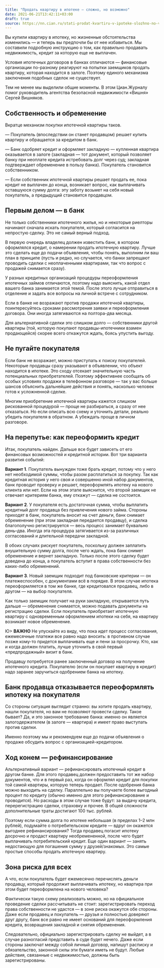 ```yaml
---
title: "Продать квартиру в ипотеке — сложно, но возможно"
date: 2021-06-21T13:42:11+03:00
draft: true
source: https://nn.cian.ru/stati-prodat-kvartiru-v-ipoteke-slozhno-no-vozmozhno-318741/
---
```


Вы купили квартиру в ипотеку, но жизненные обстоятельства изменились — и теперь вы предпочли бы от нее избавиться. Мы составили подробную инструкцию о том, как правильно продавать недвижимость, кредит за которую еще не выплачен.

Условия ипотечных договоров в банках отличаются — финансовые организации по-разному реагируют на попытки заемщиков продать квартиру, которая находится в залоге. Поэтому единого механизма заключения подобных сделок не существует.

Тем не менее мы выделили общие моменты. В этом Циан.Журналу помог руководитель агентства безопасной недвижимости «Вишня» Сергей Вишняков.

## Собственность и обременение

Вкратце механизм покупки ипотечной квартиры таков.

— Покупатель (впоследствии он станет продавцом) решает купить квартиру и обращается за кредитом в банк.

— Банк одобряет кредит и оформляет закладную — купленная квартира оказывается в залоге (закладная — тот документ, который позволяет банку при неоплате кредита истребовать долг через суд; закладная подтверждает обременение в пользу банка). Покупатель становится собственником.

— Если собственник ипотечной квартиры решает продать ее, пока кредит не выплачен до конца, возникает вопрос, как выплачивать оставшуюся сумму долга: эту заботу возьмет на себя новый покупатель, а предыдущий становится продавцом.

## Первым делом — в банк

Не только собственники ипотечного жилья, но и некоторые риелторы начинают сначала искать покупателя, который согласится на непростую сделку. Это не самый верный подход.

В первую очередь владелец должен известить банк, в котором оформлялся кредит, о намерении продать ипотечную квартиру. Лучше это сделать еще до подачи объявления, чтобы понять, выполним ли ваш план в принципе (пусть и редко, но случается, что банки запрещают проводить сделки с неоплаченными квартирами, так что вопрос с продажей снимается сразу).

У разных кредитных организаций процедуры переоформления ипотечных займов отличаются, поэтому надо выяснить, какой отдел вашего банка занимается этой темой. После этого лучше отправиться в отделение и задать все вопросы на личной встрече с сотрудником.

Если в банке не возражают против продажи ипотечной квартиры, поинтересуйтесь сроками рассмотрения заявки и переоформления договора. Они иногда затягиваются на полтора-два месяца.

Для альтернативной сделки это слишком долго — собственники другой квартиры (той, которую покупают продавцы-ипотечники взамен продающейся) скорее всего откажутся ждать, боясь упустить выгоду.

## Не пугайте покупателя

Если банк не возражает, можно приступать к поиску покупателей. Некоторые продавцы сразу указывают в объявлении, что объект находится в ипотеке. Это сходу отсекает значительную часть потенциальных приобретателей. Поэтому эффективнее сообщать об особых условиях продажи в телефонном разговоре — так у вас больше шансов объяснить дальнейшие действия и понять, насколько человек готов к усложненной сделке.

Многим приобретение ипотечной квартиры кажется слишком рискованной процедурой — проще не разбираться, а сразу от нее отказаться. Но если описать всю схему и уточнить детали, реально убедить покупателя в обратном. А убеждать проще в личном разговоре.

## На перепутье: как переоформить кредит

Итак, покупатель найден. Дальше все будет зависеть от его финансовых возможностей и кредитной истории. Вот три варианта развития событий:

**Вариант 1**. Покупатель вынужден тоже брать кредит, потому что у него нет необходимой суммы, чтобы разом расплатиться за покупку. Так как кредитная история у него своя и совершенно иной набор документов, банк проводит проверку и решает, переоформлять ипотеку на нового клиента или нет. Если на этом этапе выяснится, что второй заемщик не отвечает критериям банка, ему откажут — сделка не состоится.

**Вариант 2**. У покупателя есть достаточная сумма, чтобы выплатить кредитный долг продавца без привлечения нового займа. Стороны приходят в банк, покупатель вносит на счет деньги, банк снимает обременение (при этом закладная передается продавцу), и сделка благополучно регистрируется — весь процесс занимает буквально день–два. Иногда эта процедура затягивается из-за различных согласований и длительной передачи закладной.

В обоих случаях рискует покупатель, поскольку должен заплатить внушительную сумму долга, после чего ждать, пока банк снимет обременение и вернет закладную. Только после этого сделку будет доведена до конца, а покупатель вступит в права собственности без каких-либо обременений.

**Вариант 3**. Новый заемщик подходит под банковские критерии — он платежеспособен, с документами всё в порядке. В этом случае ипотека переоформляется в том же банке, где кредитовался продавец, либо в другом — на выбор покупателя.

Как только заемщик получает на руки закладную, открывается путь дальше — обременение снимается, можно подавать документы на регистрацию сделки. Если покупатель приобретает ипотечную квартиру с одновременным оформлением ипотеки на себя, на квартиру возникает новое обременение.

Ю> **ВАЖНО** Не упускайте из виду, что пока идет процесс согласования, ежемесячные платежи все равно надо вносить: в противном случае позже кому-то придется выплачивать еще и пени за просрочку. Кто, как и когда должен платить, лучше уточнить в свой первый «предпродажный» визит в банк.

Продавцу потребуется ранее заключенный договор на получение ипотечного кредита. Покупателю (если он покупает квартиру в кредит) надо заранее заручиться одобрением банка на  ипотеку.

## Банк продавца отказывается переоформлять ипотеку на покупателя

Со стороны ситуация выглядит странно: вы хотите продать квартиру, нашли покупателя, но вам не позволяют провести сделку. Такое бывает? Да, и это законное требование банка: именно он является залогодержателем (в залоге — квартира) и имеет право выступать против сделки.



Именно поэтому мы и рекомендуем еще до подачи объявления о продаже обсудить вопрос с организацией-кредитором.

## Ход конем — рефинансирование

Альтернативный вариант — рефинансировать ипотечный кредит в другом банке. Для этого продавец должен предоставить тот же набор документов, что и в первый раз, когда он оформлял кредит для покупки той самой квартиры, которую теперь продает. После одобрения банка можно выходить на сделку. Параллельно вы получаете более выгодный процент по кредиту (обычно именно для этого рефинансирование и проводится). Но расходы в этом случае тоже будут: за выдачу кредита, перерегистрацию сделки, страховку и прочее. В общей сложности дополнительные траты достигают 100 тыс. рублей.

Поэтому если сумма долга по ипотеке небольшая (в пределах 1–2 млн рублей), подумайте о потребительском кредите — вдруг он окажется выгоднее рефинансирования? Тогда продавец погасит ипотеку досрочно и продаст квартиру необремененной, после чего будет выплачивать потребительский кредит. Еще один вариант — занять недостающую для погашения сумму у друзей/знакомых. Это самые простые способы продать ипотечную квартиру.

## Зона риска для всех

А что, если покупатель будет ежемесячно перечислять деньги продавцу, который продолжит выплачивать ипотеку, но квартира при этом будет переоформлена на нового человека?

Фактически такую схему реализовать можно, но на официальное проведение сделки рассчитывать не стоит: зарегистрировать переход права собственности не удастся — в зоне риска окажутся обе стороны. Даже если продавец и покупатель — друзья и полностью доверяют друг другу, банк все равно не имеет оснований для переоформления кредита, возвращения закладной и снятия обременения.

Следовательно, официально зарегистрировать сделку не выйдет, а в случае разногласий представить в суде будет нечего. Даже если стороны заключат между собой личный договор, напишут расписку и обязательство, законной силы эти бумаги иметь не будут. Любые действия, связанные с недвижимостью, должны быть зарегистрированы.